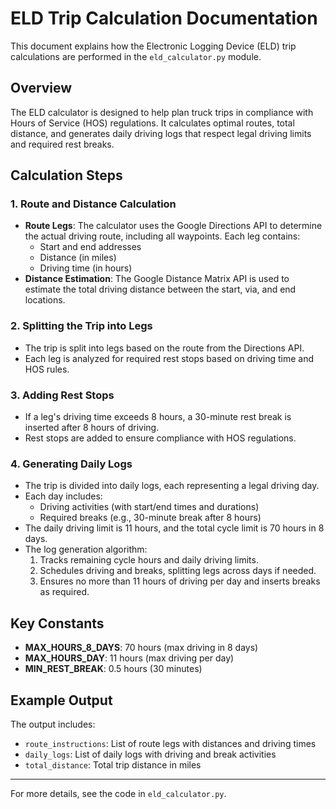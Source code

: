 # ELD Trip Calculation Documentation

This document explains how the Electronic Logging Device (ELD) trip calculations are performed in the `eld_calculator.py` module.

## Overview
The ELD calculator is designed to help plan truck trips in compliance with Hours of Service (HOS) regulations. It calculates optimal routes, total distance, and generates daily driving logs that respect legal driving limits and required rest breaks.

## Calculation Steps

### 1. Route and Distance Calculation
- **Route Legs**: The calculator uses the Google Directions API to determine the actual driving route, including all waypoints. Each leg contains:
  - Start and end addresses
  - Distance (in miles)
  - Driving time (in hours)
- **Distance Estimation**: The Google Distance Matrix API is used to estimate the total driving distance between the start, via, and end locations.

### 2. Splitting the Trip into Legs
- The trip is split into legs based on the route from the Directions API.
- Each leg is analyzed for required rest stops based on driving time and HOS rules.

### 3. Adding Rest Stops
- If a leg's driving time exceeds 8 hours, a 30-minute rest break is inserted after 8 hours of driving.
- Rest stops are added to ensure compliance with HOS regulations.

### 4. Generating Daily Logs
- The trip is divided into daily logs, each representing a legal driving day.
- Each day includes:
  - Driving activities (with start/end times and durations)
  - Required breaks (e.g., 30-minute break after 8 hours)
- The daily driving limit is 11 hours, and the total cycle limit is 70 hours in 8 days.
- The log generation algorithm:
  1. Tracks remaining cycle hours and daily driving limits.
  2. Schedules driving and breaks, splitting legs across days if needed.
  3. Ensures no more than 11 hours of driving per day and inserts breaks as required.

## Key Constants
- **MAX_HOURS_8_DAYS**: 70 hours (max driving in 8 days)
- **MAX_HOURS_DAY**: 11 hours (max driving per day)
- **MIN_REST_BREAK**: 0.5 hours (30 minutes)

## Example Output
The output includes:
- `route_instructions`: List of route legs with distances and driving times
- `daily_logs`: List of daily logs with driving and break activities
- `total_distance`: Total trip distance in miles

---
For more details, see the code in `eld_calculator.py`.
